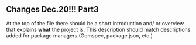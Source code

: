 ## Changes Dec.20!!! Part3

At the top of the file there should be a short introduction and/ or overview that explains **what** the project is. This description should match descriptions added for package managers (Gemspec, package.json, etc.)
